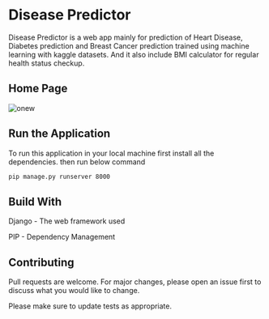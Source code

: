 # Disease Predictor 

Disease Predictor is a web app mainly for prediction of Heart Disease, Diabetes prediction and Breast Cancer prediction trained using machine learning with kaggle datasets. And it also include BMI calculator for regular health status checkup.

## Home Page
![onew](https://user-images.githubusercontent.com/59415075/88853761-d64d0100-d20d-11ea-864c-6cd2f64ae2f0.png)


## Run the Application

To run this application in your local machine first install all the dependencies.
then run below command 
```bash
pip manage.py runserver 8000
```

## Build With

Django - The web framework used

PIP - Dependency Management 

## Contributing
Pull requests are welcome. For major changes, please open an issue first to discuss what you would like to change.

Please make sure to update tests as appropriate.
